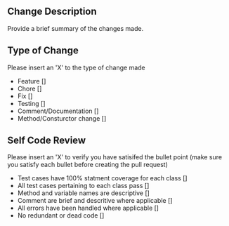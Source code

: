 ## Change Description 
Provide a brief summary of the changes made.
  
## Type of Change
Please insert an 'X' to the type of change made
- Feature []
- Chore []
- Fix []
- Testing []
- Comment/Documentation []
- Method/Consturctor change []

## Self Code Review
Please insert an 'X' to verify you have satisifed the bullet point (make sure you satisfy each bullet before creating the pull request)
- Test cases have 100% statment coverage for each class []
- All test cases pertaining to each class pass []
- Method and variable names are descriptive []
- Comment are brief and descritive where applicable []
- All errors have been handled where applicable []
- No redundant or dead code []

